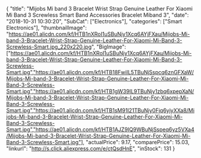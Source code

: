 {
	"title": "Mijobs Mi band 3 Bracelet Wrist Strap Genuine Leather For Xiaomi Mi Band 3 Screwless Smart Band Accessories Bracelet Miband 3",
	"date": "2018-10-31 10:30:20",
	"SubCat": ["Electronics"],
	"categories": ["Smart Electronics"],
	"thumbnailImage": "https://ae01.alicdn.com/kf/HTB1nXRoI1uSBuNjy1Xcq6AYjFXau/Mijobs-Mi-band-3-Bracelet-Wrist-Strap-Genuine-Leather-For-Xiaomi-Mi-Band-3-Screwless-Smart.jpg_220x220.jpg",
	"BigImage": ["https://ae01.alicdn.com/kf/HTB1nXRoI1uSBuNjy1Xcq6AYjFXau/Mijobs-Mi-band-3-Bracelet-Wrist-Strap-Genuine-Leather-For-Xiaomi-Mi-Band-3-Screwless-Smart.jpg","https://ae01.alicdn.com/kf/HTB18FwiIL5TBuNjSspcq6znGFXaW/Mijobs-Mi-band-3-Bracelet-Wrist-Strap-Genuine-Leather-For-Xiaomi-Mi-Band-3-Screwless-Smart.jpg","https://ae01.alicdn.com/kf/HTB1gW39IL9TBuNjy1zbq6xpepXaN/Mijobs-Mi-band-3-Bracelet-Wrist-Strap-Genuine-Leather-For-Xiaomi-Mi-Band-3-Screwless-Smart.jpg","https://ae01.alicdn.com/kf/HTB1sM91I21TBuNjy0Fjq6yjyXXa8/Mijobs-Mi-band-3-Bracelet-Wrist-Strap-Genuine-Leather-For-Xiaomi-Mi-Band-3-Screwless-Smart.jpg","https://ae01.alicdn.com/kf/HTB1AJZ9IQ9WBuNjSspeq6yz5VXa4/Mijobs-Mi-band-3-Bracelet-Wrist-Strap-Genuine-Leather-For-Xiaomi-Mi-Band-3-Screwless-Smart.jpg"],
	"actualPrice": 9.17,
	"comparePrice": 15.03,
	"linkurl": "http://s.click.aliexpress.com/e/ctQsdHnE",
	"inStock": 131
}
